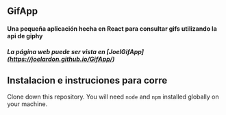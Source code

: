 ## GifApp
#### Una pequeña aplicación hecha en React para consultar gifs utilizando la api de giphy
##### La página web puede ser vista en [JoelGifApp] (https://joelardon.github.io/GifApp/)
## Instalacion e instruciones para corre
Clone down this repository. You will need `node` and `npm` installed globally on your machine.  

